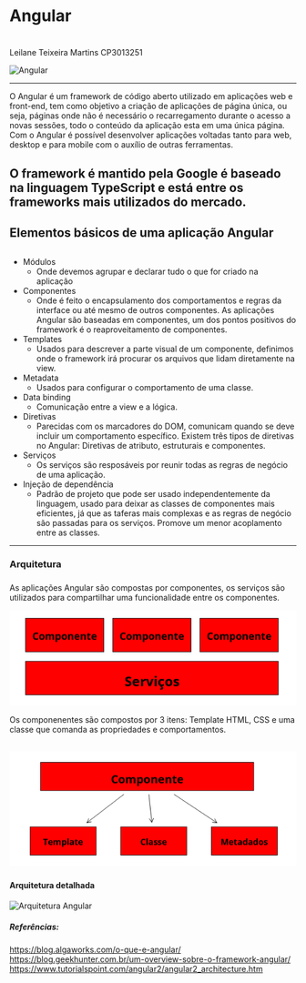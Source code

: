  # **Angular** <h1>
Leilane Teixeira Martins
CP3013251 

 ![Angular](https://logodix.com/logo/1305148.gif) 

---
O Angular é um framework de código aberto utilizado em aplicações web e front-end, tem como objetivo a criação de aplicações de página única, ou seja, páginas onde não é necessário o recarregamento durante o acesso a novas sessões, todo o conteúdo da aplicação esta em uma única página. Com o Angular é possível desenvolver aplicações voltadas tanto para web, desktop e para mobile com o auxílio de outras ferramentas.

O framework é mantido pela Google é baseado na linguagem TypeScript e está entre os frameworks mais utilizados do mercado.
---

## **Elementos básicos de uma aplicação Angular** <h2>

- Módulos
    - Onde devemos agrupar e declarar tudo o que for criado na aplicação
- Componentes
    - Onde é feito o encapsulamento dos comportamentos e regras da interface ou até mesmo de outros componentes. As aplicações Angular são baseadas em componentes, um dos pontos positivos do framework é o reaproveitamento de componentes.
- Templates
    - Usados para descrever a parte visual de um componente, definimos onde o framework irá procurar os arquivos que lidam diretamente na view.
- Metadata
    - Usados para configurar o comportamento de uma classe.
- Data binding
    - Comunicação entre a view e a lógica.
- Diretivas
    - Parecidas com os marcadores do DOM, comunicam quando se deve incluir um comportamento específico. Existem três tipos de diretivas no Angular: Diretivas de atributo, estruturais e componentes.
- Serviços
    - Os serviços são resposáveis por reunir todas as regras de negócio de uma aplicação.
- Injeção de dependência
    - Padrão de projeto que pode ser usado independentemente da linguagem, usado para deixar as classes de componentes mais eficientes, já que as taferas mais complexas e as regras de negócio são passadas para os serviços. Promove um menor acoplamento entre as classes.
---

### **Arquitetura** <h3>

As aplicações Angular são compostas por componentes, os serviços são utilizados para compartilhar uma funcionalidade entre os componentes. 

![Arquitetura Angular](Imagens\img1.png)

Os componenentes são compostos por 3 itens: Template HTML, CSS e uma classe que comanda as propriedades e comportamentos.

![Arquitetura Componentes](Imagens\img2.png)
---

#### **Arquitetura detalhada** <h4>

![Arquitetura Angular](https://blog.algaworks.com/o-que-e-angular/)


##### **Referências:** <h5>
https://blog.algaworks.com/o-que-e-angular/
https://blog.geekhunter.com.br/um-overview-sobre-o-framework-angular/
https://www.tutorialspoint.com/angular2/angular2_architecture.htm

